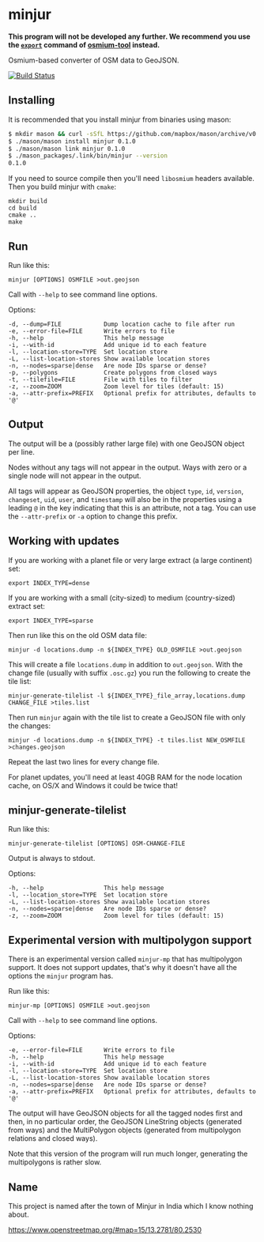 
# minjur

**This program will not be developed any further. We recommend you use the
[`export`](http://docs.osmcode.org/osmium/latest/osmium-export.html)
command of [osmium-tool](http://osmcode.org/osmium-tool) instead.**

Osmium-based converter of OSM data to GeoJSON.

[![Build Status](https://secure.travis-ci.org/mapbox/minjur.png)](https://travis-ci.org/mapbox/minjur)

## Installing

It is recommended that you install minjur from binaries using mason:

```bash
$ mkdir mason && curl -sSfL https://github.com/mapbox/mason/archive/v0.6.0.tar.gz | tar --gunzip --extract --strip-components=1 --directory=./mason
$ ./mason/mason install minjur 0.1.0
$ ./mason/mason link minjur 0.1.0
$ ./mason_packages/.link/bin/minjur --version
0.1.0
```

If you need to source compile then you'll need `libosmium` headers available. Then you build minjur with `cmake`:


    mkdir build
    cd build
    cmake ..
    make

## Run

Run like this:

    minjur [OPTIONS] OSMFILE >out.geojson

Call with `--help` to see command line options.

Options:

    -d, --dump=FILE            Dump location cache to file after run
    -e, --error-file=FILE      Write errors to file
    -h, --help                 This help message
    -i, --with-id              Add unique id to each feature
    -l, --location-store=TYPE  Set location store
    -L, --list-location-stores Show available location stores
    -n, --nodes=sparse|dense   Are node IDs sparse or dense?
    -p, --polygons             Create polygons from closed ways
    -t, --tilefile=FILE        File with tiles to filter
    -z, --zoom=ZOOM            Zoom level for tiles (default: 15)
    -a, --attr-prefix=PREFIX   Optional prefix for attributes, defaults to '@'

## Output

The output will be a (possibly rather large file) with one GeoJSON object
per line.

Nodes without any tags will not appear in the output. Ways with zero or a
single node will not appear in the output.

All tags will appear as GeoJSON properties, the object `type`, `id`, `version`,
`changeset`, `uid`, `user`, and `timestamp` will also be in the properties
using a leading `@` in the key indicating that this is an attribute, not a
tag. You can use the `--attr-prefix` or `-a` option to change this prefix.


## Working with updates

If you are working with a planet file or very large extract (a large continent)
set:

    export INDEX_TYPE=dense

If you are working with a small (city-sized) to medium (country-sized) extract
set:

    export INDEX_TYPE=sparse

Then run like this on the old OSM data file:

    minjur -d locations.dump -n ${INDEX_TYPE} OLD_OSMFILE >out.geojson

This will create a file `locations.dump` in addition to `out.geojson`. With
the change file (usually with suffix `.osc.gz`) you run the following to
create the tile list:

    minjur-generate-tilelist -l ${INDEX_TYPE}_file_array,locations.dump CHANGE_FILE >tiles.list

Then run `minjur` again with the tile list to create a GeoJSON file with only
the changes:

    minjur -d locations.dump -n ${INDEX_TYPE} -t tiles.list NEW_OSMFILE >changes.geojson

Repeat the last two lines for every change file.

For planet updates, you'll need at least 40GB RAM for the node location cache,
on OS/X and Windows it could be twice that!

## minjur-generate-tilelist

Run like this:

    minjur-generate-tilelist [OPTIONS] OSM-CHANGE-FILE

Output is always to stdout.

Options:

    -h, --help                 This help message
    -l, --location_store=TYPE  Set location store
    -L, --list-location-stores Show available location stores
    -n, --nodes=sparse|dense   Are node IDs sparse or dense?
    -z, --zoom=ZOOM            Zoom level for tiles (default: 15)

## Experimental version with multipolygon support

There is an experimental version called `minjur-mp` that has multipolygon
support. It does not support updates, that's why it doesn't have all the
options the `minjur` program has.

Run like this:

    minjur-mp [OPTIONS] OSMFILE >out.geojson

Call with `--help` to see command line options.

Options:

    -e, --error-file=FILE      Write errors to file
    -h, --help                 This help message
    -i, --with-id              Add unique id to each feature
    -l, --location-store=TYPE  Set location store
    -L, --list-location-stores Show available location stores
    -n, --nodes=sparse|dense   Are node IDs sparse or dense?
    -a, --attr-prefix=PREFIX   Optional prefix for attributes, defaults to '@'

The output will have GeoJSON objects for all the tagged nodes first and then,
in no particular order, the GeoJSON LineString objects (generated from ways)
and the MultiPolygon objects (generated from multipolygon relations and closed
ways).

Note that this version of the program will run much longer, generating the
multipolygons is rather slow.


## Name

This project is named after the town of Minjur in India which I know nothing
about.

https://www.openstreetmap.org/#map=15/13.2781/80.2530


